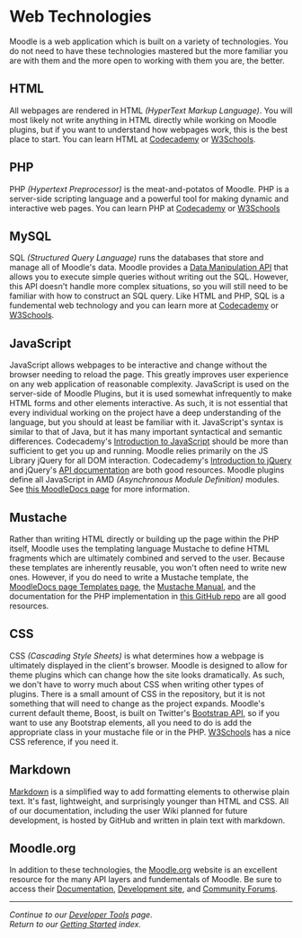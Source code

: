 # Web Technologies
Moodle is a web application which is built on a variety of technologies. You do not need to have these technologies mastered but the more familiar you are with them and the more open to working with them you are, the better.

## HTML
All webpages are rendered in HTML _(HyperText Markup Language)_. You will most likely not write anything in HTML directly while working on Moodle plugins, but if you want to understand how webpages work, this is the best place to start. You can learn HTML at [Codecademy](https://www.codecademy.com/learn/learn-html) or [W3Schools](https://www.w3schools.com/html).

## PHP
PHP _(Hypertext Preprocessor)_ is the meat-and-potatos of Moodle. PHP is a server-side scripting language and a powerful tool for making dynamic and interactive web pages. You can learn PHP at [Codecademy](https://www.codecademy.com/learn/learn-php) or [W3Schools](https://www.w3schools.com/php)

## MySQL
SQL _(Structured Query Language)_ runs the databases that store and manage all of Moodle's data. Moodle provides a [Data Manipulation API](https://docs.moodle.org/dev/Data_manipulation_API) that allows you to execute simple queries without writing out the SQL. However, this API doesn't handle more complex situations, so you will still need to be familiar with how to construct an SQL query. Like HTML and PHP, SQL is a fundemental web technology and you can learn more at [Codecademy](https://www.codecademy.com/learn/learn-sql) or [W3Schools](https://www.w3schools.com/sql).

## JavaScript
JavaScript allows webpages to be interactive and change without the browser needing to reload the page. This greatly improves user experience on any web application of reasonable complexity. JavaScript is used on the server-side of Moodle Plugins, but it is used somewhat infrequently to make HTML forms and other elements interactive. As such, it is not essential that every individual working on the project have a deep understanding of the language, but you should at least be familiar with it. JavaScript's syntax is similar to that of Java, but it has many important syntactical and semantic differences. Codecademy's [Introduction to JavaScript](https://www.codecademy.com/learn/introduction-to-javascript) should be more than sufficient to get you up and running. Moodle relies primarily on the JS Library jQuery for all DOM interaction. Codecademy's [Introduction to jQuery](https://www.codecademy.com/learn/learn-jquery) and jQuery's [API documentation](https://api.jquery.com) are both good resources. Moodle plugins define all JavaScript in AMD _(Asynchronous Module Definition)_ modules. See [this MoodleDocs page](https://moodledev.io/docs/guides/javascript/modules) for more information.

## Mustache
Rather than writing HTML directly or building up the page within the PHP itself, Moodle uses the templating language Mustache to define HTML fragments which are ultimately combined and served to the user. Because these templates are inherently reusable, you won't often need to write new ones. However, if you do need to write a Mustache template, the [MoodleDocs page Templates page](https://moodledev.io/docs/guides/templates), the [Mustache Manual](https://mustache.github.io/mustache.5.html), and the documentation for the PHP implementation in [this GitHub repo](https://github.com/bobthecow/mustache.php) are all good resources.

## CSS
CSS _(Cascading Style Sheets)_ is what determines how a webpage is ultimately displayed in the client's browser. Moodle is designed to allow for theme plugins which can change how the site looks dramatically. As such, we don't have to worry much about CSS when writing other types of plugins. There is a small amount of CSS in the repository, but it is not something that will need to change as the project expands. Moodle's current default theme, Boost, is built on Twitter's [Bootstrap API](https://getbootstrap.com), so if you want to use any Bootstrap elements, all you need to do is add the appropriate class in your mustache file or in the PHP. [W3Schools](https://www.w3schools.com/cssref) has a nice CSS reference, if you need it.

## Markdown
[Markdown](https://www.markdownguide.org) is a simplified way to add formatting elements to otherwise plain text. It's fast, lightweight, and surprisingly younger than HTML and CSS. All of our documentation, including the user Wiki planned for future development, is hosted by GitHub and written in plain text with markdown.

## Moodle.org
In addition to these technologies, the [Moodle.org](https://moodle.org) website is an excellent resource for the many API layers and fundementals of Moodle. Be sure to access their [Documentation](https://docs.moodle.org), [Development site](https://moodledev.io), and [Community Forums](https://moodle.org/course/view.php?id=5).

-----
*Continue to our [Developer Tools](/docs/TOOLS.md) page.*  </br>
*Return to our [Getting Started](/docs/GETTING_STARTED.md) index.*

